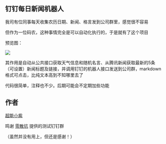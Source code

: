 ## 钉钉每日新闻机器人

我司有位同事每天收集农历日期、新闻、格言发到公司群里，感觉很不容易

但作为一位码农，这种事情完全是可以自动化执行的，于是就有了这个项目

预览图：

![](https://ww1.sinaimg.cn/large/647b8589gy1fe421a1rffj20ar0aot9a.jpg)

其作用是自动从公共接口获取天气信息和随机名言、从腾讯新闻获取最新的5条（可设置）新闻标题及链接，并调用钉钉的机器人接口发送到公司群，markdown格式可点击，比纯文本高到不知哪里去了

代码很简单，注释也不少。后期可能会不定期加些功能

## 作者
[超能小紫](https://www.mokeyjay.com)

鸣谢 [零散坑](https://03k.org/) 提供的测试钉钉群

（虽然并没有用上，但还是感谢！）
